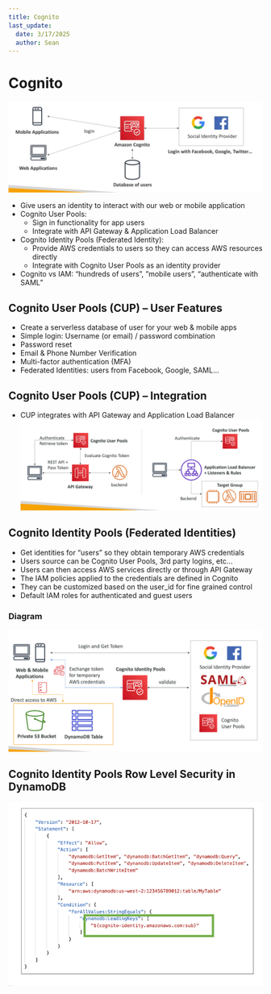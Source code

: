 ```yaml
---
title: Cognito
last_update:
  date: 3/17/2025
  author: Sean
---
```

# Cognito
![Cognito](Cognito.png)
- Give users an identity to interact with our web or mobile application
- Cognito User Pools:
    - Sign in functionality for app users
    - Integrate with API Gateway & Application Load Balancer
- Cognito Identity Pools (Federated Identity):
    - Provide AWS credentials to users so they can access AWS resources directly
    - Integrate with Cognito User Pools as an identity provider
- Cognito vs IAM: “hundreds of users”, ”mobile users”, “authenticate with SAML”

## Cognito User Pools (CUP) – User Features
- Create a serverless database of user for your web & mobile apps
- Simple login: Username (or email) / password combination
- Password reset
- Email & Phone Number Verification
- Multi-factor authentication (MFA)
- Federated Identities: users from Facebook, Google, SAML...

## Cognito User Pools (CUP) – Integration
- CUP integrates with API Gateway and Application Load Balancer
![img.png](CUP-integration.png)

## Cognito Identity Pools (Federated Identities)
- Get identities for “users” so they obtain temporary AWS credentials
- Users source can be Cognito User Pools, 3rd party logins, etc…
- Users can then access AWS services directly or through API Gateway
- The IAM policies applied to the credentials are defined in Cognito
- They can be customized based on the user_id for fine grained control
- Default IAM roles for authenticated and guest users
###  Diagram
![img.png](identity-pool-diagram.png)

## Cognito Identity Pools Row Level Security in DynamoDB
![img.png](cognito-dynamoDB.png)
